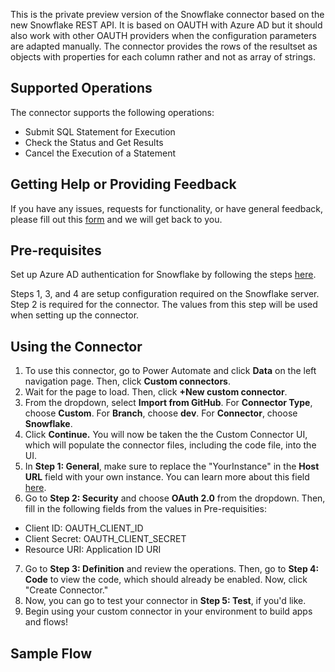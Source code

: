 This is the private preview version of the Snowflake connector based on the new Snowflake REST API. It is based on OAUTH with Azure AD but it should also work with other OAUTH providers when the configuration parameters are adapted manually. The connector provides the rows of the resultset as objects with properties for each column rather and not as array of strings. 

## Supported Operations
The connector supports the following operations:
- Submit SQL Statement for Execution
- Check the Status and Get Results
- Cancel the Execution of a Statement

## Getting Help or Providing Feedback
If you have any issues, requests for functionality, or have general feedback, please fill out this [form](aka.ms/snowflakeconnector) and we will get back to you. 

## Pre-requisites
Set up Azure AD authentication for Snowflake by following the steps [here](https://docs.snowflake.com/en/user-guide/oauth-azure.html). 

Steps 1, 3, and 4 are setup configuration required on the Snowflake server. 
Step 2 is required for the connector. The values from this step will be used when setting up the connector.

## Using the Connector
1. To use this connector, go to Power Automate and click **Data** on the left navigation page. Then, click **Custom connectors**.
2. Wait for the page to load. Then, click **+New custom connector**. 
3. From the dropdown, select **Import from GitHub**. For **Connector Type**, choose **Custom**. For **Branch**, choose **dev**. For **Connector**, choose **Snowflake**.
4. Click **Continue.** You will now be taken the the Custom Connector UI, which will populate the connector files, including the code file, into the UI.
5. In **Step 1: General**, make sure to replace the "YourInstance" in the **Host URL** field with your own instance. You can learn more about this field [here](https://docs.snowflake.com/en/user-guide/client-redirect.html#introduction-to-client-redirect).
6. Go to **Step 2: Security** and choose **OAuth 2.0** from the dropdown. Then, fill in the following fields from the values in Pre-requisities:
-	Client ID: OAUTH_CLIENT_ID
-	Client Secret: OAUTH_CLIENT_SECRET
-	Resource URI: Application ID URI
7. Go to **Step 3: Definition** and review the operations. Then, go to **Step 4: Code** to view the code, which should already be enabled. Now, click "Create Connector."
8. Now, you can go to test your connector in **Step 5: Test**, if you'd like.
9. Begin using your custom connector in your environment to build apps and flows! 

## Sample Flow


